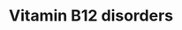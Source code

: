---
annotations:
- type: Disease Ontology
  value: methylmalonic aciduria and homocystinuria type cblF
- type: Disease Ontology
  value: methylmalonic acidemia
- type: Cell Type Ontology
  value: eukaryotic cell
- type: Disease Ontology
  value: methylmalonic aciduria and homocystinuria type cblC
- type: Disease Ontology
  value: vitamin B12 deficiency
- type: Pathway Ontology
  value: '"methylmalonic aciduria'
- type: Disease Ontology
  value: methylmalonic acidemia cblA type
- type: Disease Ontology
  value: methylmalonic acidemia cblB type
- type: Disease Ontology
  value: methylmalonic aciduria and homocystinuria type cblD
- type: Pathway Ontology
  value: mitochondria dynamics pathway
- type: Cell Type Ontology
  value: obsolete metabolising cell
- type: Disease Ontology
  value: methylmalonic aciduria due to methylmalonyl-CoA mutase deficiency
- type: Pathway Ontology
  value: cobalamin metabolic pathway
authors:
- Mzolisi
- Khanspers
- DeSl
- Egonw
- IreneHemel
- Eweitz
- Finterly
- Fehrhart
communities:
- IEM
- RareDiseases
description: This pathway depicts the metabolism of cobalamin (also known as cbl or
  Vit. B12) and related diseases (for a full overview of the B12 metabolism, see [https://www.wikipathways.org/index.php/Pathway:WP1533]).
  Vit. B12 is derived from food sources and thereafter metabolised for 2 reasons;
  1. to methylate homocysteine to methionine, and 2. to convert methylmalonyl-CoA
  to succinyl-CoA. This pathway depicts 15 distinct diseases which are related to
  a malfunctioning in the absorption and transport section, or the intracellular processing
  of Cbl. However, the exact function of some proteins which have been linked to these
  diseases, remains unclear. Substitution of Vit. B12 is a therapeutic option for
  patients with  absorption and transport related diseases, however does not perform
  so well for patient with intracellular processing defects.  This pathway was inspired
  by Chapter 13 of the book of Blau (ISBN 3642403360 (978-3642403361)).
last-edited: 2021-11-30
organisms:
- Homo sapiens
redirect_from:
- /index.php/Pathway:WP4271
- /instance/WP4271
schema-jsonld:
- '@context': https://schema.org/
  '@id': https://wikipathways.github.io/pathways/WP4271.html
  '@type': Dataset
  creator:
    '@type': Organization
    name: WikiPathways
  description: This pathway depicts the metabolism of cobalamin (also known as cbl
    or Vit. B12) and related diseases (for a full overview of the B12 metabolism,
    see [https://www.wikipathways.org/index.php/Pathway:WP1533]). Vit. B12 is derived
    from food sources and thereafter metabolised for 2 reasons; 1. to methylate homocysteine
    to methionine, and 2. to convert methylmalonyl-CoA to succinyl-CoA. This pathway
    depicts 15 distinct diseases which are related to a malfunctioning in the absorption
    and transport section, or the intracellular processing of Cbl. However, the exact
    function of some proteins which have been linked to these diseases, remains unclear.
    Substitution of Vit. B12 is a therapeutic option for patients with  absorption
    and transport related diseases, however does not perform so well for patient with
    intracellular processing defects.  This pathway was inspired by Chapter 13 of
    the book of Blau (ISBN 3642403360 (978-3642403361)).
  keywords:
  - Methylmalonic Acid
  - NADP+
  - cbLD-I
  - cbLD-II
  - 2 * SAM
  - Adenosylcobalamin
  - CUBN
  - FMN
  - Hcy
  - MTHF
  - NADPH
  - cbLJ
  - HC
  - Methionine
  - cbLE
  - Homocysteine
  - (cyanocobalamin)
  - cbLA
  - MMA
  - Methylmalonyl-CoA
  - MUT
  - TC receptor
  - FAD
  - AMN
  - 2 * Cbl
  - cbLD
  - Cbl
  - cbLB
  - Methylcobalamin
  - 2 * SAH
  - TC II
  - Cofactor
  - cbLF
  - cbLG
  - IF
  - 'Protein in '
  - (cob(III)alamine)
  - THF
  - (cob(II)alamin)
  - cbLC
  - Complex
  - Succinyl-CoA
  - coBM/cbLF
  license: CC0
  name: Vitamin B12 disorders
seo: CreativeWork
title: Vitamin B12 disorders
wpid: WP4271
---